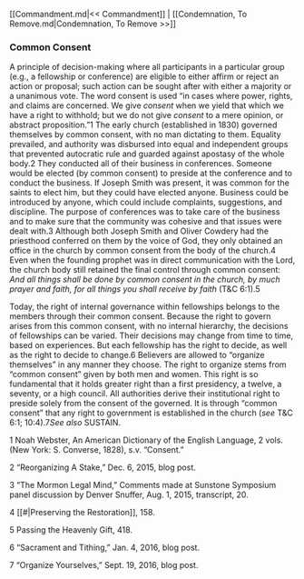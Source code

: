 [[Commandment.md|<< Commandment]]  |  [[Condemnation, To Remove.md|Condemnation, To Remove >>]]

### Common Consent
A principle of decision-making where all participants in a particular group (e.g., a fellowship or conference) are eligible to either affirm or reject an action or proposal; such action can be sought after with either a majority or a unanimous vote. The word consent is used “in cases where power, rights, and claims are concerned. We give *consent* when we yield that which we have a right to withhold; but we do not give *consent* to a mere opinion, or abstract proposition.”1 The early church (established in 1830) governed themselves by common consent, with no man dictating to them. Equality prevailed, and authority was disbursed into equal and independent groups that prevented autocratic rule and guarded against apostasy of the whole body.2 They conducted all of their business in conferences. Someone would be elected (by common consent) to preside at the conference and to conduct the business. If Joseph Smith was present, it was common for the saints to elect him, but they could have elected anyone. Business could be introduced by anyone, which could include complaints, suggestions, and discipline. The purpose of conferences was to take care of the business and to make sure that the community was cohesive and that issues were dealt with.3 Although both Joseph Smith and Oliver Cowdery had the priesthood conferred on them by the voice of God, they only obtained an office in the church by common consent from the body of the church.4 Even when the founding prophet was in direct communication with the Lord, the church body still retained the final control through common consent: *And all things shall be done by common consent in the church, by much prayer and faith, for all things you shall receive by faith* (T&C 6:1).5

Today, the right of internal governance within fellowships belongs to the members through their common consent. Because the right to govern arises from this common consent, with no internal hierarchy, the decisions of fellowships can be varied. Their decisions may change from time to time, based on experiences. But each fellowship has the right to decide, as well as the right to decide to change.6 Believers are allowed to “organize themselves” in any manner they choose. The right to organize stems from “common consent” given by both men and women. This right is so fundamental that it holds greater right than a first presidency, a twelve, a seventy, or a high council. All authorities derive their institutional right to preside solely from the consent of the governed. It is through “common consent” that any right to government is established in the church (*see* T&C 6:1; 10:4).7*See also* SUSTAIN.



1 Noah Webster, An American Dictionary of the English Language, 2 vols. (New York: S. Converse, 1828), s.v. “Consent.”


2 “Reorganizing A Stake,” Dec. 6, 2015, blog post.


3 “The Mormon Legal Mind,” Comments made at Sunstone Symposium panel discussion by Denver Snuffer, Aug. 1, 2015, transcript, 20.


4
[[#|Preserving the Restoration]], 158.


5 Passing the Heavenly Gift, 418.


6 “Sacrament and Tithing,” Jan. 4, 2016, blog post.


7 “Organize Yourselves,” Sept. 19, 2016, blog post.